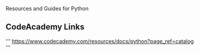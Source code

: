 Resources and Guides for Python

## CodeAcademy Links

'''
https://www.codecademy.com/resources/docs/python?page_ref=catalog
'''